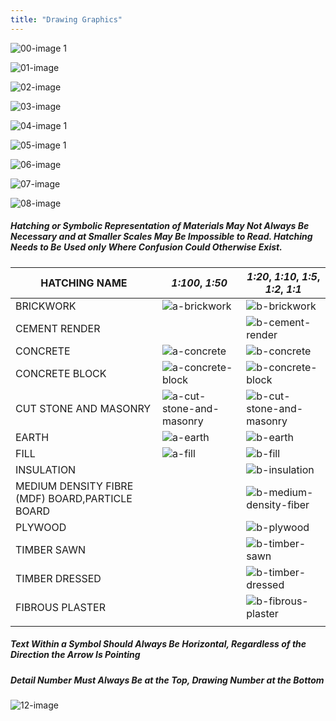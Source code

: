 ```yaml
---
title: "Drawing Graphics"
---
```

![00-image 1](notes/1_Principles/assets/00-image%201.svg)

![01-image](notes/1_Principles/assets/01-image.svg)

![02-image](notes/1_Principles/assets/02-image.svg)

![03-image](notes/1_Principles/assets/03-image.svg)

![04-image 1](notes/1_Principles/assets/04-image%201.svg)

![05-image 1](notes/1_Principles/assets/05-image%201.svg)

![06-image](notes/1_Principles/assets/06-image.svg)

![07-image](notes/1_Principles/assets/07-image.svg)

![08-image](notes/1_Principles/assets/08-image.svg)

##### Hatching or Symbolic Representation of Materials May Not Always Be Necessary and at Smaller Scales May Be Impossible to Read. Hatching Needs to Be Used only Where Confusion Could Otherwise Exist.


| **HATCHING NAME**                               | *1:100*, *1:50* | *1:20*, *1:10*, *1:5*, *1:2*, *1:1* |
| ----------------------------------------------- | --------------- | ----------------------------------- |
| BRICKWORK                                       |![a-brickwork](notes/1_Principles/assets/a-brickwork.svg) | ![b-brickwork](notes/1_Principles/assets/b-brickwork.svg)                           |
| CEMENT RENDER                                   |                 |   ![b-cement-render](notes/1_Principles/assets/b-cement-render.svg)                                  |
| CONCRETE                                        |   ![a-concrete](notes/1_Principles/assets/a-concrete.svg)              |            ![b-concrete](notes/1_Principles/assets/b-concrete.svg)                         |
| CONCRETE BLOCK                                  |   ![a-concrete-block](notes/1_Principles/assets/a-concrete-block.svg)              |   ![b-concrete-block](notes/1_Principles/assets/b-concrete-block.svg)                                  |
| CUT STONE AND MASONRY                           |  ![a-cut-stone-and-masonry](notes/1_Principles/assets/a-cut-stone-and-masonry.svg)               |  ![b-cut-stone-and-masonry](notes/1_Principles/assets/b-cut-stone-and-masonry.svg)                                   |
| EARTH                                           | ![a-earth](notes/1_Principles/assets/a-earth.svg)                |  ![b-earth](notes/1_Principles/assets/b-earth.svg)                                   |
| FILL                                            |  ![a-fill](notes/1_Principles/assets/a-fill.svg)               |   ![b-fill](notes/1_Principles/assets/b-fill.svg)                                  |
| INSULATION                                      |                |     ![b-insulation](notes/1_Principles/assets/b-insulation.svg)                                |
| MEDIUM DENSITY FIBRE (MDF) BOARD,PARTICLE BOARD |               |      ![b-medium-density-fiber](notes/1_Principles/assets/b-medium-density-fiber.svg)                               |
| PLYWOOD                                         |                |     ![b-plywood](notes/1_Principles/assets/b-plywood.svg)                                |
| TIMBER SAWN                                     |                |      ![b-timber-sawn](notes/1_Principles/assets/b-timber-sawn.svg)                               |
| TIMBER DRESSED                                  |                 |    ![b-timber-dressed](notes/1_Principles/assets/b-timber-dressed.svg)                                 |
| FIBROUS PLASTER                                 |                |     ![b-fibrous-plaster](notes/1_Principles/assets/b-fibrous-plaster.svg)                                |
|                                                 |                 |                                     |

##### Text Within a Symbol Should Always Be Horizontal, Regardless of the Direction the Arrow Is Pointing

##### Detail Number Must Always Be at the Top, Drawing Number at the Bottom

![12-image](notes/1_Principles/assets/12-image.svg)
